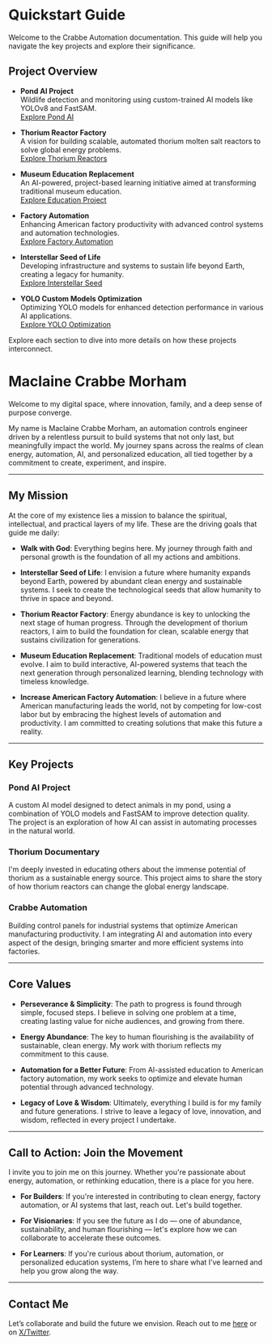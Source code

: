 # Quickstart Guide

Welcome to the Crabbe Automation documentation. This guide will help you navigate the key projects and explore their significance.

## Project Overview

- **Pond AI Project**  
  Wildlife detection and monitoring using custom-trained AI models like YOLOv8 and FastSAM.  
  [Explore Pond AI](../ai-systems/pond-ai/index.md)

- **Thorium Reactor Factory**  
  A vision for building scalable, automated thorium molten salt reactors to solve global energy problems.  
  [Explore Thorium Reactors](../thorium-reactor/index.md)

- **Museum Education Replacement**  
  An AI-powered, project-based learning initiative aimed at transforming traditional museum education.  
  [Explore Education Project](../education/index.md)

- **Factory Automation**  
  Enhancing American factory productivity with advanced control systems and automation technologies.  
  [Explore Factory Automation](../automation/project-case-studies/factory-automation.md)

- **Interstellar Seed of Life**  
  Developing infrastructure and systems to sustain life beyond Earth, creating a legacy for humanity.  
  [Explore Interstellar Seed](../interstellar-seed/index.md)

- **YOLO Custom Models Optimization**  
  Optimizing YOLO models for enhanced detection performance in various AI applications.  
  [Explore YOLO Optimization](../ai-systems/yolo-optimization.md)

Explore each section to dive into more details on how these projects interconnect.

# Maclaine Crabbe Morham

Welcome to my digital space, where innovation, family, and a deep sense of purpose converge.

My name is Maclaine Crabbe Morham, an automation controls engineer driven by a relentless pursuit to build systems that not only last, but meaningfully impact the world. My journey spans across the realms of clean energy, automation, AI, and personalized education, all tied together by a commitment to create, experiment, and inspire.

---

## My Mission

At the core of my existence lies a mission to balance the spiritual, intellectual, and practical layers of my life. These are the driving goals that guide me daily:

- **Walk with God**: Everything begins here. My journey through faith and personal growth is the foundation of all my actions and ambitions.
  
- **Interstellar Seed of Life**: I envision a future where humanity expands beyond Earth, powered by abundant clean energy and sustainable systems. I seek to create the technological seeds that allow humanity to thrive in space and beyond.

- **Thorium Reactor Factory**: Energy abundance is key to unlocking the next stage of human progress. Through the development of thorium reactors, I aim to build the foundation for clean, scalable energy that sustains civilization for generations.

- **Museum Education Replacement**: Traditional models of education must evolve. I aim to build interactive, AI-powered systems that teach the next generation through personalized learning, blending technology with timeless knowledge.

- **Increase American Factory Automation**: I believe in a future where American manufacturing leads the world, not by competing for low-cost labor but by embracing the highest levels of automation and productivity. I am committed to creating solutions that make this future a reality.

---

## Key Projects

### **Pond AI Project**
A custom AI model designed to detect animals in my pond, using a combination of YOLO models and FastSAM to improve detection quality. The project is an exploration of how AI can assist in automating processes in the natural world.

### **Thorium Documentary**
I'm deeply invested in educating others about the immense potential of thorium as a sustainable energy source. This project aims to share the story of how thorium reactors can change the global energy landscape.

### **Crabbe Automation**
Building control panels for industrial systems that optimize American manufacturing productivity. I am integrating AI and automation into every aspect of the design, bringing smarter and more efficient systems into factories.

---

## Core Values

- **Perseverance & Simplicity**: The path to progress is found through simple, focused steps. I believe in solving one problem at a time, creating lasting value for niche audiences, and growing from there.
  
- **Energy Abundance**: The key to human flourishing is the availability of sustainable, clean energy. My work with thorium reflects my commitment to this cause.

- **Automation for a Better Future**: From AI-assisted education to American factory automation, my work seeks to optimize and elevate human potential through advanced technology.

- **Legacy of Love & Wisdom**: Ultimately, everything I build is for my family and future generations. I strive to leave a legacy of love, innovation, and wisdom, reflected in every project I undertake.

---

## Call to Action: Join the Movement

I invite you to join me on this journey. Whether you're passionate about energy, automation, or rethinking education, there is a place for you here.

- **For Builders**: If you're interested in contributing to clean energy, factory automation, or AI systems that last, reach out. Let's build together.

- **For Visionaries**: If you see the future as I do — one of abundance, sustainability, and human flourishing — let's explore how we can collaborate to accelerate these outcomes.

- **For Learners**: If you're curious about thorium, automation, or personalized education systems, I’m here to share what I’ve learned and help you grow along the way.

---

## Contact Me

Let’s collaborate and build the future we envision. Reach out to me [here](http://maclaine.netlify.app) or on [X/Twitter](https://x.com/macmaniac77).
